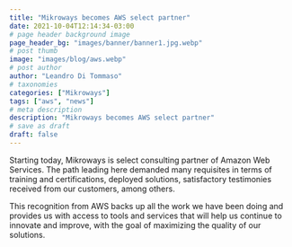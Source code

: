 ```yaml
---
title: "Mikroways becomes AWS select partner"
date: 2021-10-04T12:14:34-03:00
# page header background image
page_header_bg: "images/banner/banner1.jpg.webp"
# post thumb
image: "images/blog/aws.webp"
# post author
author: "Leandro Di Tommaso"
# taxonomies
categories: ["Mikroways"]
tags: ["aws", "news"]
# meta description
description: "Mikroways becomes AWS select partner"
# save as draft
draft: false
---
```


Starting today, Mikroways is select consulting partner of Amazon Web
Services. The path leading here demanded many requisites in terms of training
and certifications, deployed solutions, satisfactory testimonies received from
our customers, among others.

This recognition from AWS backs up all the work we have been doing and provides
us with access to tools and services that will help us continue to innovate and
improve, with the goal of maximizing the quality of our solutions.
